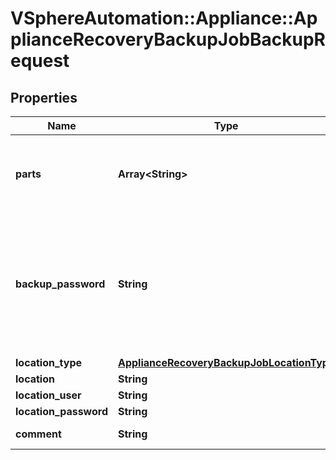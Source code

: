 # VSphereAutomation::Appliance::ApplianceRecoveryBackupJobBackupRequest

## Properties
Name | Type | Description | Notes
------------ | ------------- | ------------- | -------------
**parts** | **Array&lt;String&gt;** | List of optional parts that will be included in the backup. Use the {@link appliance.recovery.backup.Parts#list} {@term operation} to get information about the supported parts. | [optional] 
**backup_password** | **String** | Password for a backup piece. The backupPassword must adhere to the following password requirements: At least 8 characters, cannot be more than 20 characters in length. At least 1 uppercase letter. At least 1 lowercase letter. At least 1 numeric digit. At least 1 special character (i.e. any character not in [0-9,a-z,A-Z]). Only visible ASCII characters (for example, no space). | [optional] 
**location_type** | [**ApplianceRecoveryBackupJobLocationType**](ApplianceRecoveryBackupJobLocationType.md) |  | [optional] 
**location** | **String** | Path or URL of the backup location. | [optional] 
**location_user** | **String** | Username for the given location. | [optional] 
**location_password** | **String** | Password for the given location. | [optional] 
**comment** | **String** | Custom comment provided by the user. | [optional] 



